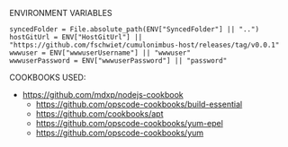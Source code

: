 ENVIRONMENT VARIABLES

	syncedFolder = File.absolute_path(ENV["SyncedFolder"] || "..")
	hostGitUrl = ENV["HostGitUrl"] || "https://github.com/fschwiet/cumulonimbus-host/releases/tag/v0.0.1"
	wwwuser = ENV["wwwuserUsername"] || "wwwuser"
	wwwuserPassword = ENV["wwwuserPassword"] || "password"

COOKBOOKS USED:

* https://github.com/mdxp/nodejs-cookbook
	* https://github.com/opscode-cookbooks/build-essential
	* https://github.com/cookbooks/apt
	* https://github.com/opscode-cookbooks/yum-epel
	* https://github.com/opscode-cookbooks/yum
